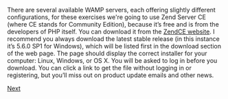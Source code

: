 There are several available WAMP servers, each offering slightly different configurations, for these exercises we're going to 
use Zend Server CE (where CE stands for Community Edition), because it’s free and is from the developers of PHP itself. You 
can download it from the [ZendCE website](http://tinyurl.com/zendce).
I recommend you always download the latest stable release (in this instance it’s 5.6.0
SP1 for Windows), which will be listed first in the download section of the web page.
The page should display the correct installer for your computer: Linux, Windows, or
OS X. You will be asked to log in before you download. You can click a link to get the
file without logging in or registering, but you’ll miss out on product update emails and
other news.

[Next](\Intro.md)
